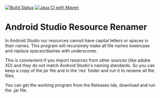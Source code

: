 [![Build Status](https://travis-ci.com/dsjiffry/FileRenamer.svg?branch=master)](https://travis-ci.com/dsjiffry/FileRenamer)
[![Java CI with Maven](https://github.com/dsjiffry/FileRenamer/workflows/Java%20CI%20with%20Maven/badge.svg?branch=master)](https://github.com/dsjiffry/FileRenamer/actions?query=workflow%3A%22Java+CI+with+Maven%22)

# Android Studio Resource Renamer
In Android Studio our resources cannot have capital letters or spaces in their names. This program will recursively make all file names lowercase and replace spaces/dashes with underscores.

This is convienient if you import resorces from other sources (like adobe XD) and they do not match Android Studio's naming standards. So you can keep a copy of the jar file and in the 'res' folder and run it to rename all the files.

You can get the working program from the Releases tab, download and run the .jar file.
